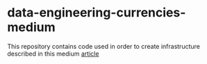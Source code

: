 # data-engineering-currencies-medium

This repository contains code used in order to create infrastructure described in this medium [article](https://www.linkedin.com/in/ksawery-lejczak/)
